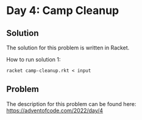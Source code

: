 # Day 4: Camp Cleanup

## Solution

The solution for this problem is written in Racket.

How to run solution 1:

`racket camp-cleanup.rkt < input`

## Problem 

The description for this problem can be found here: https://adventofcode.com/2022/day/4

